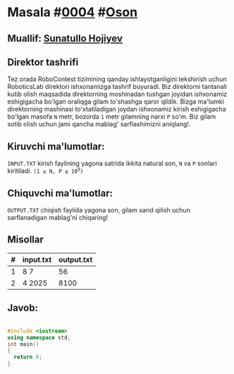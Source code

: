 <h1>Masala #<a href="https://robocontest.uz/tasks/0004">0004</a> #<a href="https://robocontest.uz/tasks?category=1">Oson</a></h1>
<h2> Muallif: <a href="https://robocontest.uz/profile/sunnat">Sunatullo Hojiyev</a></h2>
<h2>Direktor tashrifi</h2>
<p>
	Tez orada RoboContest tizimining qanday ishlayotganligini tekshirish uchun RoboticsLab direktori ishxonamizga tashrif buyuradi. Biz direktorni tantanali kutib olish maqsadida direktorning moshinadan tushgan joyidan ishxonamiz eshigigacha bo'lgan oraliqga gilam to'shashga qaror qildik. Bizga ma'lumki direktorning mashinasi to'xtatiladigan joydan ishxonamiz kirish eshigigacha bo'lgan masofa <code>N</code> metr, bozorda <code>1</code> metr gilamning narxi <code>P</code> so'm. Biz gilam sotib olish uchun jami qancha mablag' sarflashimizni aniqlang!.
</p>
<h2>Kiruvchi ma'lumotlar:</h2>
<p>
	<code>INPUT.TXT</code> kirish faylining yagona satrida ikkita natural son, <code>N</code> va <code>P</code> sonlari kiritiladi. <code>(1 ≤ N, P ≤ 10<sup>9</sup>)</code>
</p>
<h2>Chiquvchi ma'lumotlar:</h2>
<p>
	<code>OUTPUT.TXT</code> chiqish faylida yagona son, gilam xarid qilish uchun sarflanadigan mablag'ni chiqaring!
</p>
<h2>Misollar</h2>
<table>
  <thead>
  	<tr>
		<th>#</th>
	    <th>input.txt</th>
	    <th>output.txt</th>
  	</tr>
  </thead>
  <tbody>
  	<tr>
		  <td>1</td>
	    <td>8 7</td>
	    <td>56</td>
	  </tr>
  	<tr>
		  <td>2</td>
	    <td>4 2025</td>
	    <td>8100</td>
	  </tr>
  </tbody>
</table>
<h2>Javob:</h2>

######
```cpp
#include <iostream>
using namespace std;
int main()
{
  return 0;
}
```
